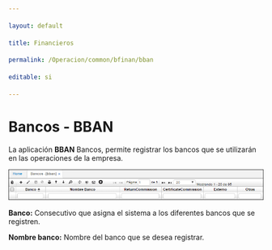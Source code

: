 ```yaml
---

layout: default

title: Financieros

permalink: /Operacion/common/bfinan/bban

editable: si

---
```




# Bancos - BBAN



La aplicación **BBAN** Bancos, permite registrar los bancos que se utilizarán en las operaciones de la empresa.  



![](bban1.png)



**Banco:** Consecutivo que asigna el sistema a los diferentes bancos que se registren.  

**Nombre banco:** Nombre del banco que se desea registrar.  





